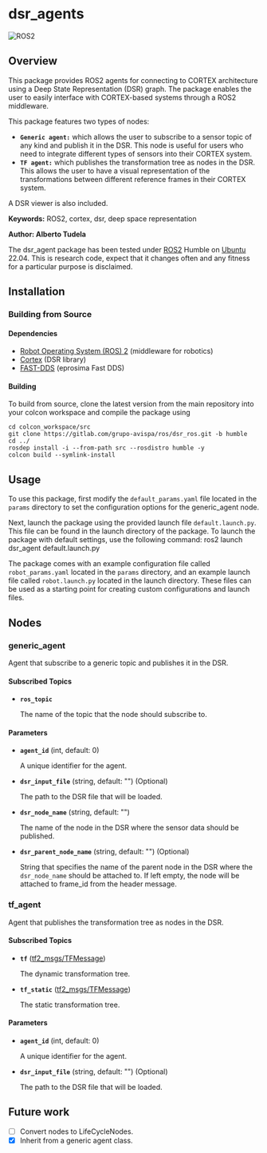 # dsr_agents
![ROS2](https://img.shields.io/badge/ros2-humble-blue?logo=ros&logoColor=white)

## Overview

This package provides ROS2 agents for connecting to CORTEX architecture using a Deep State Representation (DSR) graph. The package enables the user to easily interface with CORTEX-based systems through a ROS2 middleware.

This package features two types of nodes:
* **`Generic agent:`** which allows the user to subscribe to a sensor topic of any kind and publish it in the DSR. This node is useful for users who need to integrate different types of sensors into their CORTEX system.
* **`TF agent:`** which publishes the transformation tree as nodes in the DSR. This allows the user to have a visual representation of the transformations between different reference frames in their CORTEX system.

A DSR viewer is also included.

**Keywords:** ROS2, cortex, dsr, deep space representation

**Author: Alberto Tudela<br />**

The dsr_agent package has been tested under [ROS2] Humble on [Ubuntu] 22.04. This is research code, expect that it changes often and any fitness for a particular purpose is disclaimed.

## Installation

### Building from Source

#### Dependencies

- [Robot Operating System (ROS) 2](https://docs.ros.org/en/humble/) (middleware for robotics)
- [Cortex](hhttps://github.com/robocomp/cortex) (DSR library)
- [FAST-DDS](https://github.com/eProsima/Fast-DDS) (eprosima Fast DDS)

#### Building

To build from source, clone the latest version from the main repository into your colcon workspace and compile the package using

	cd colcon_workspace/src
	git clone https://gitlab.com/grupo-avispa/ros/dsr_ros.git -b humble
	cd ../
	rosdep install -i --from-path src --rosdistro humble -y
	colcon build --symlink-install

## Usage

To use this package, first modify the `default_params.yaml` file located in the `params` directory to set the configuration options for the generic_agent node.

Next, launch the package using the provided launch file `default.launch.py`. This file can be found in the launch directory of the package. To launch the package with default settings, use the following command:
	ros2 launch dsr_agent default.launch.py

The package comes with an example configuration file called `robot_params.yaml` located in the `params` directory, and an example launch file called `robot.launch.py` located in the launch directory. These files can be used as a starting point for creating custom configurations and launch files.

## Nodes

### generic_agent

Agent that subscribe to a generic topic and publishes it in the DSR.

#### Subscribed Topics

* **`ros_topic`**

	The name of the topic that the node should subscribe to.

#### Parameters

* **`agent_id`** (int, default: 0)

	A unique identifier for the agent.

* **`dsr_input_file`** (string, default: "") (Optional)

	The path to the DSR file that will be loaded.

* **`dsr_node_name`** (string, default: "")

	The name of the node in the DSR where the sensor data should be published.

* **`dsr_parent_node_name`** (string, default: "") (Optional)

	String that specifies the name of the parent node in the DSR where the `dsr_node_name` should be attached to. If left empty, the node will be attached to frame_id from the header message.

### tf_agent

Agent that publishes the transformation tree as nodes in the DSR.

#### Subscribed Topics

* **`tf`**  ([tf2_msgs/TFMessage])

	The dynamic transformation tree.

* **`tf_static`**  ([tf2_msgs/TFMessage])

	The static transformation tree.

#### Parameters

* **`agent_id`** (int, default: 0)

	A unique identifier for the agent.

* **`dsr_input_file`** (string, default: "") (Optional)

	The path to the DSR file that will be loaded.


## Future work
- [ ] Convert nodes to LifeCycleNodes.
- [x] Inherit from a generic agent class.

[Ubuntu]: https://ubuntu.com/
[ROS2]: https://docs.ros.org/en/humble/
[tf2_msgs/TFMessage]: https://docs.ros2.org/humble/api/tf2_msgs/msg/TFMessage.html
